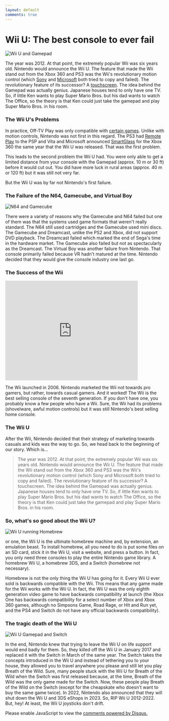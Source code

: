 ```yaml
---
layout: default
comments: true
---
```


# Wii U: The best console to ever fail

![Wii U and Gamepad](https://cdn02.nintendo-europe.com/media/images/10_share_images/systems_11/wii_u_11/H2x1_generic_WiiU_image1280w.jpg)

The year was 2012. At that point, the extremely popular Wii was six years old. Nintendo would announce the Wii U. The feature that made the Wii stand out from the Xbox 360 and PS3 was the Wii's revolutionary motion control (which [Sony](https://en.wikipedia.org/wiki/PlayStation_Move) and [Microsoft](https://en.wikipedia.org/wiki/Kinect) both tried to copy and failed). The revolutionary feature of its successor? A [touchscreen](https://en.wikipedia.org/wiki/Wii_U_GamePad). The idea behind the Gamepad was actually genius. Japanese houses tend to only have one TV. So, if little Ken wants to play Super Mario Bros. but his dad wants to watch The Office, so the theory is that Ken could just take the gamepad and play Super Mario Bros. in his room.

### The Wii U's Problems

In practice, Off-TV Play was only compatible with [certain games](https://en.wikipedia.org/wiki/Off-TV_Play#List_of_Off-TV_Play_compatible_software). Unlike with motion controls, Nintendo was not first in this regard. The PS3 had [Remote Play](https://en.wikipedia.org/wiki/Remote_Play) to the PSP and Vita and Microsoft announced [SmartGlass](https://en.wikipedia.org/wiki/Xbox_(app)#History) for the Xbox 360 the same year that the Wii U was released. That was the first problem.

This leads to the second problem the Wii U had. You were only able to get a limited distance from your console with the Gamepad (approx. 10 m or 30 ft) before it would cut out. You did have more luck in rural areas (approx. 40 m or 120 ft) but it was still not very far.

But the Wii U was by far not Nintendo's first failure.

### The Failure of the N64, Gamecube, and Virtual Boy

![N64 and Gamecube](https://i.imgur.com/HlYWmEQ.jpg)

There were a variety of reasons why the Gamecube and N64 failed but one of them was that the systems used game formats that weren't really standard. The N64 still used cartridges and the Gamecube used mini discs. The Gamecube and Dreamcast, unlike the PS2 and Xbox, did not support DVD playback. The Dreamcast failed which marked the end of Sega's time in the hardware market. The Gamecube also failed but not as spectacularly as the Dreamcast. The Virtual Boy was another failure from Nintendo. That console primarily failed because VR hadn't matured at the time. Nintendo decided that they would give the console industry one last go.

### The Success of the Wii

<iframe width="420" height="315" src="https://youtu.be/Bygdnz2gZIQ" frameborder="0" allowfullscreen></iframe>

The Wii launched in 2006. Nintendo marketed the Wii not towards pro gamers, but rather, towards casual gamers. And it worked! The Wii is the best selling console of the seventh generation. If you don't have one, you probably know a few people who have a Wii. Sure, the Wii had its problems (shovelware, awful motion controls) but it was still Nintendo's best selling home console.

### The Wii U

After the Wii, Nintendo decided that their strategy of marketing towards casuals and kids was the way to go. So, we head back to the beginning of our story. Which is...

> The year was 2012. At that point, the extremely popular Wii was six years old. Nintendo would announce the Wii U. The feature that made the Wii stand out from the Xbox 360 and PS3 was the Wii's revolutionary motion control (which Sony and Microsoft both tried to copy and failed). The revolutionary feature of its successor? A touchscreen. The idea behind the Gamepad was actually genius. Japanese houses tend to only have one TV. So, if little Ken wants to play Super Mario Bros. but his dad wants to watch The Office, so the theory is that Ken could just take the gamepad and play Super Mario Bros. in his room.

### So, what's so good about the Wii U?

![Wii U running Homebrew](https://static1.makeuseofimages.com/wp-content/uploads/2019/10/wii-u-homebrew.jpg)

or one, the Wii U is the ultimate homebrew machine and, by extension, an emulation beast. To install homebrew, all you need to do is put some files on an SD card, stick it in the Wii U, visit a website, and press a button. In fact, you only need three consoles to play the entire Nintendo game library. A homebrew Wii U, a homebrew 3DS, and a Switch (homebrew not necessary).

Homebrew is not the only thing the Wii U has going for it. Every Wii U ever sold is backwards compatible with the Wii. This means that any game made for the Wii works with the Wii U. In fact, the Wii U was the only eighth generation video game to have backwards compatibility at launch (the Xbox One has backwards compatibility for a select number of Xbox and Xbox 360 games, although no Simpsons Game, Road Rage, or Hit and Run yet, and the PS4 and Switch do not have any official backwards compatibility).

### The tragic death of the Wii U

![Wii U Gamepad and Switch](https://cdn.vox-cdn.com/thumbor/WtvBbZoaCR8SLYrGUW6WOnjHj6E=/0x0:1200x800/1200x800/filters:focal(504x304:696x496)/cdn.vox-cdn.com/uploads/chorus_image/image/53052845/Screen_Shot_2017_02_02_at_16.06.36.0.png)

In the end, Nintendo knew that trying to leave the Wii U on life support would end badly for them. So, they killed off the Wii U in January 2017 and replaced it with the Switch in March of the same year. The Switch takes the concepts introduced in the Wii U and instead of tethering you to your house, they allowed you to travel anywhere you please and still let you play Breath of the Wild. Sure, many people stuck with the Wii U for Breath of the Wild when the Switch was first released because, at the time, Breath of the Wild was the only game made for the Switch. Now, these people play Breath of the Wild on the Switch (except for the cheapskate who doesn't want to buy the same game twice). In 2022, Nintendo also announced that they will shut down the Wii U and 3DS eShops in 2023. So, RIP Wii U 2012-2022. But, hey! At least, the Wii U joysticks don't drift.

<div id="disqus_thread"></div>
<script>
    /**
    *  RECOMMENDED CONFIGURATION VARIABLES: EDIT AND UNCOMMENT THE SECTION BELOW TO INSERT DYNAMIC VALUES FROM YOUR PLATFORM OR CMS.
    *  LEARN WHY DEFINING THESE VARIABLES IS IMPORTANT: https://disqus.com/admin/universalcode/#configuration-variables    */
    /*
    var disqus_config = function () {
    this.page.url = PAGE_URL;  // Replace PAGE_URL with your page's canonical URL variable
    this.page.identifier = PAGE_IDENTIFIER; // Replace PAGE_IDENTIFIER with your page's unique identifier variable
    };
    */
    (function() { // DON'T EDIT BELOW THIS LINE
    var d = document, s = d.createElement('script');
    s.src = 'https://thatocelot.disqus.com/embed.js';
    s.setAttribute('data-timestamp', +new Date());
    (d.head || d.body).appendChild(s);
    })();
</script>
<noscript>Please enable JavaScript to view the <a href="https://disqus.com/?ref_noscript">comments powered by Disqus.</a></noscript>
